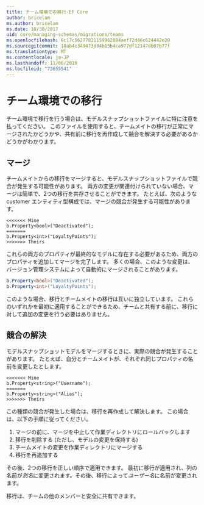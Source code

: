```yaml
---
title: チーム環境での移行-EF Core
author: bricelam
ms.author: bricelam
ms.date: 10/30/2017
uid: core/managing-schemas/migrations/teams
ms.openlocfilehash: 6c17c56277821159962884aef72d46c624442e20
ms.sourcegitcommit: 18ab4c349473d94b15b4ca977df12147db07b77f
ms.translationtype: MT
ms.contentlocale: ja-JP
ms.lasthandoff: 11/06/2019
ms.locfileid: "73655541"
---
```

# <a name="migrations-in-team-environments"></a>チーム環境での移行

チーム環境で移行を行う場合は、モデルスナップショットファイルに特に注意を払ってください。 このファイルを使用すると、チームメイトの移行が正常にマージされたかどうかや、共有前に移行を再作成して競合を解決する必要があるかどうかがわかります。

## <a name="merging"></a>マージ

チームメイトからの移行をマージすると、モデルスナップショットファイルで競合が発生する可能性があります。 両方の変更が関連付けられていない場合、マージは簡単で、2つの移行を共存させることができます。 たとえば、次のような customer エンティティ型構成では、マージの競合が発生する可能性があります。

``` output
<<<<<<< Mine
b.Property<bool>("Deactivated");
=======
b.Property<int>("LoyaltyPoints");
>>>>>>> Theirs
```

これらの両方のプロパティが最終的なモデルに存在する必要があるため、両方のプロパティを追加してマージを完了します。 多くの場合、このような変更は、バージョン管理システムによって自動的にマージされることがあります。

``` csharp
b.Property<bool>("Deactivated");
b.Property<int>("LoyaltyPoints");
```

このような場合、移行とチームメイトの移行は互いに独立しています。 これらのいずれかを最初に適用することができるため、チームと共有する前に、移行に対して追加の変更を行う必要はありません。

## <a name="resolving-conflicts"></a>競合の解決

モデルスナップショットモデルをマージするときに、実際の競合が発生することがあります。 たとえば、自分とチームメイトが、それぞれ同じプロパティの名前を変更したとします。

``` output
<<<<<<< Mine
b.Property<string>("Username");
=======
b.Property<string>("Alias");
>>>>>>> Theirs
```

この種類の競合が発生した場合は、移行を再作成して解決します。 この場合は、以下の手順に従ってください。

1. マージの前に、マージを中止して作業ディレクトリにロールバックします
2. 移行を削除する (ただし、モデルの変更を保持する)
3. チームメイトの変更を作業ディレクトリにマージする
4. 移行を再追加する

その後、2つの移行を正しい順序で適用できます。 最初に移行が適用され、列の名前が*別名*に変更されます。その後、移行によって*ユーザー名*に名前が変更されます。

移行は、チームの他のメンバーと安全に共有できます。
